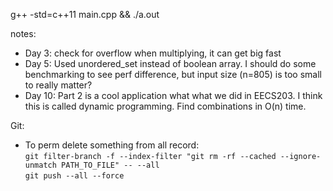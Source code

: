g++ -std=c++11 main.cpp && ./a.out

notes:
- Day 3: check for overflow when multiplying, it can get big fast
- Day 5: Used unordered\_set instead of boolean array. I should do some benchmarking to see perf difference, but input size (n=805) is too small to really matter?
- Day 10: Part 2 is a cool application what what we did in EECS203. I think this is called dynamic programming. Find combinations in O(n) time.

Git:  
- To perm delete something from all record:  
    ```git filter-branch -f --index-filter "git rm -rf --cached --ignore-unmatch PATH_TO_FILE" -- --all```  
    ```git push --all --force```  


